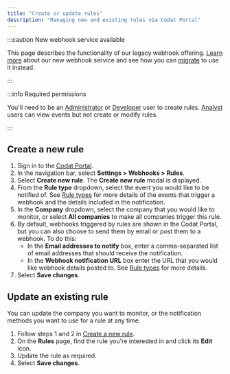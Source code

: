 ```yaml
---
title: "Create or update rules"
description: "Managing new and existing rules via Codat Portal"
---
```


:::caution New webhook service available

This page describes the functionality of our legacy webhook offering. [Learn more](/using-the-api/webhooks/overview) about our new webhook service and see how you can [migrate](/using-the-api/webhooks/migration-guide) to use it instead.

:::

:::info Required permissions

You'll need to be an [Administrator](/configure/user-management/user-roles#administrator) or [Developer](/configure/user-management/user-roles#developer) user to create rules. [Analyst](/configure/user-management/user-roles#analyst) users can view events but not create or modify rules.

:::

## Create a new rule

1. Sign in to the [Codat Portal](https://app.codat.io).
2. In the navigation bar, select **Settings > Webhooks > Rules**.
3. Select **Create new rule**.
   The **Create new rule** modal is displayed.
4. From the **Rule type** dropdown, select the event you would like to be notified of. See [Rule types](/using-the-api/webhooks/legacy/core-rules-types) for more details of the events that trigger a webhook and the details included in the notification.
5. In the **Company** dropdown, select the company that you would like to monitor, or select **All companies** to make all companies trigger this rule.
6. By default, webhooks triggered by rules are shown in the Codat Portal, but you can also choose to send them by email or post them to a webhook. To do this:
   - In the **Email addresses to notify** box, enter a comma-separated list of email addresses that should receive the notification.
   - In the **Webhook notification URL** box enter the URL that you would like webhook details posted to. See [Rule types](/using-the-api/webhooks/legacy/core-rules-types) for more details.
7. Select **Save changes**.

## Update an existing rule

You can update the company you want to monitor, or the notification methods you want to use for a rule at any time.

1. Follow steps 1 and 2 in [Create a new rule](/using-the-api/webhooks/legacy/core-rules-create#create-a-new-rule).
2. On the **Rules** page, find the rule you're interested in and click its **Edit** icon.
3. Update the rule as required.
4. Select **Save changes**.
